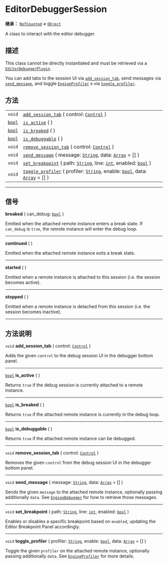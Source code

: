 <!-- ⚠ 请勿编辑本文件 ⚠ -->
<!-- 本文档使用脚本从 WeDot 引擎源码仓库生成。 -->
<!-- 生成脚本：https://github.com/WeDot-Engine/WeDot/tree/4.3/doc/tools/make_md.py； -->
<!-- 原文件：https://github.com/WeDot-Engine/WeDot/tree/4.3/doc/classes/EditorDebuggerSession.xml。 -->

<div id="_class_editordebuggersession"></div>

# EditorDebuggerSession

**继承：** [`RefCounted`](class_refcounted.md) **<** [`Object`](class_object.md)

A class to interact with the editor debugger.

## 描述

This class cannot be directly instantiated and must be retrieved via a [`EditorDebuggerPlugin`](class_editordebuggerplugin.md).

You can add tabs to the session UI via [`add_session_tab`](#class_editordebuggersession_method_add_session_tab), send messages via [`send_message`](#class_editordebuggersession_method_send_message), and toggle [`EngineProfiler`](class_engineprofiler.md) s via [`toggle_profiler`](#class_editordebuggersession_method_toggle_profiler).

## 方法

|||
|:-:|:--|
| `void`                  | [`add_session_tab`](class_editordebuggersessionmd#class_editordebuggersession_method_add_session_tab) ( control: [`Control`](class_control.md) )                                                                       |
| [`bool`](class_bool.md) | [`is_active`](class_editordebuggersessionmd#class_editordebuggersession_method_is_active) ( )                                                                                                                          |
| [`bool`](class_bool.md) | [`is_breaked`](class_editordebuggersessionmd#class_editordebuggersession_method_is_breaked) ( )                                                                                                                        |
| [`bool`](class_bool.md) | [`is_debuggable`](class_editordebuggersessionmd#class_editordebuggersession_method_is_debuggable) ( )                                                                                                                  |
| `void`                  | [`remove_session_tab`](class_editordebuggersessionmd#class_editordebuggersession_method_remove_session_tab) ( control: [`Control`](class_control.md) )                                                                 |
| `void`                  | [`send_message`](class_editordebuggersessionmd#class_editordebuggersession_method_send_message) ( message: [`String`](class_string.md), data: [`Array`](class_array.md) = [] )                                         |
| `void`                  | [`set_breakpoint`](class_editordebuggersessionmd#class_editordebuggersession_method_set_breakpoint) ( path: [`String`](class_string.md), line: [`int`](class_int.md), enabled: [`bool`](class_bool.md) )               |
| `void`                  | [`toggle_profiler`](class_editordebuggersessionmd#class_editordebuggersession_method_toggle_profiler) ( profiler: [`String`](class_string.md), enable: [`bool`](class_bool.md), data: [`Array`](class_array.md) = [] ) |

<!-- rst-class:: classref-section-separator -->

---

## 信号

<div id="_class_class_editordebuggersession_signal_breaked"></div>

**breaked** ( can_debug: [`bool`](class_bool.md) ) <div id="class_editordebuggersession_signal_breaked"></div>

Emitted when the attached remote instance enters a break state. If `can_debug` is `true`, the remote instance will enter the debug loop.

<!-- rst-class:: classref-item-separator -->

---

<div id="_class_class_editordebuggersession_signal_continued"></div>

**continued** ( ) <div id="class_editordebuggersession_signal_continued"></div>

Emitted when the attached remote instance exits a break state.

<!-- rst-class:: classref-item-separator -->

---

<div id="_class_class_editordebuggersession_signal_started"></div>

**started** ( ) <div id="class_editordebuggersession_signal_started"></div>

Emitted when a remote instance is attached to this session (i.e. the session becomes active).

<!-- rst-class:: classref-item-separator -->

---

<div id="_class_class_editordebuggersession_signal_stopped"></div>

**stopped** ( ) <div id="class_editordebuggersession_signal_stopped"></div>

Emitted when a remote instance is detached from this session (i.e. the session becomes inactive).

<!-- rst-class:: classref-section-separator -->

---

## 方法说明

<div id="_class_editordebuggersession_method_add_session_tab"></div>

`void` **add_session_tab** ( control: [`Control`](class_control.md) )<div id="class_editordebuggersession_method_add_session_tab"></div>

Adds the given `control` to the debug session UI in the debugger bottom panel.

<!-- rst-class:: classref-item-separator -->

---

<div id="_class_editordebuggersession_method_is_active"></div>

[`bool`](class_bool.md) **is_active** ( )<div id="class_editordebuggersession_method_is_active"></div>

Returns `true` if the debug session is currently attached to a remote instance.

<!-- rst-class:: classref-item-separator -->

---

<div id="_class_editordebuggersession_method_is_breaked"></div>

[`bool`](class_bool.md) **is_breaked** ( )<div id="class_editordebuggersession_method_is_breaked"></div>

Returns `true` if the attached remote instance is currently in the debug loop.

<!-- rst-class:: classref-item-separator -->

---

<div id="_class_editordebuggersession_method_is_debuggable"></div>

[`bool`](class_bool.md) **is_debuggable** ( )<div id="class_editordebuggersession_method_is_debuggable"></div>

Returns `true` if the attached remote instance can be debugged.

<!-- rst-class:: classref-item-separator -->

---

<div id="_class_editordebuggersession_method_remove_session_tab"></div>

`void` **remove_session_tab** ( control: [`Control`](class_control.md) )<div id="class_editordebuggersession_method_remove_session_tab"></div>

Removes the given `control` from the debug session UI in the debugger bottom panel.

<!-- rst-class:: classref-item-separator -->

---

<div id="_class_editordebuggersession_method_send_message"></div>

`void` **send_message** ( message: [`String`](class_string.md), data: [`Array`](class_array.md) = [] )<div id="class_editordebuggersession_method_send_message"></div>

Sends the given `message` to the attached remote instance, optionally passing additionally `data`. See [`EngineDebugger`](class_enginedebugger.md) for how to retrieve those messages.

<!-- rst-class:: classref-item-separator -->

---

<div id="_class_editordebuggersession_method_set_breakpoint"></div>

`void` **set_breakpoint** ( path: [`String`](class_string.md), line: [`int`](class_int.md), enabled: [`bool`](class_bool.md) )<div id="class_editordebuggersession_method_set_breakpoint"></div>

Enables or disables a specific breakpoint based on `enabled`, updating the Editor Breakpoint Panel accordingly.

<!-- rst-class:: classref-item-separator -->

---

<div id="_class_editordebuggersession_method_toggle_profiler"></div>

`void` **toggle_profiler** ( profiler: [`String`](class_string.md), enable: [`bool`](class_bool.md), data: [`Array`](class_array.md) = [] )<div id="class_editordebuggersession_method_toggle_profiler"></div>

Toggle the given `profiler` on the attached remote instance, optionally passing additionally `data`. See [`EngineProfiler`](class_engineprofiler.md) for more details.

[^virtual]: 本方法通常需要用户覆盖才能生效。
[^const]: 本方法无副作用，不会修改该实例的任何成员变量。
[^vararg]: 本方法除了能接受在此处描述的参数外，还能够继续接受任意数量的参数。
[^constructor]: 本方法用于构造某个类型。
[^static]: 调用本方法无需实例，可直接使用类名进行调用。
[^operator]: 本方法描述的是使用本类型作为左操作数的有效运算符。
[^bitfield]: 这个值是由下列位标志构成位掩码的整数。
[^void]: 无返回值。
